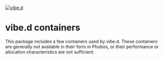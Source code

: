 [![vibe.d](https://vibed.org/images/title-new.png)](https://vibed.org)

vibe.d containers
=================

This package includes a few containers used by vibe.d. These containers are
generally not available in their form in Phobos, or their performance or
allocation characteristics are not sufficient.
